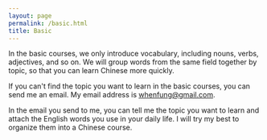 ```yaml
---
layout: page
permalink: /basic.html
title: Basic
---
```


In the basic courses, we only introduce vocabulary, including nouns, verbs, adjectives, and so on. We will group words from the same field together by topic, so that you can learn Chinese more quickly.

If you can't find the topic you want to learn in the basic courses, you can send me an email. My email address is whenfung@gmail.com.

In the email you send to me, you can tell me the topic you want to learn and attach the English words you use in your daily life. I will try my best to organize them into a Chinese course.